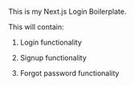 This is my Next.js Login Boilerplate.

This will contain:

1. Login functionality

1. Signup functionality

1. Forgot password functionality